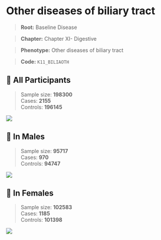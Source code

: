 # Other diseases of biliary tract

> **Root:** Baseline Disease  

> **Chapter:** Chapter XI- Digestive  

> **Phenotype:** Other diseases of biliary tract  

> **Code:** `K11_BILIAOTH`

## 🧪 All Participants  
> Sample size: **198300**  
> Cases: **2155**  
> Controls: **196145**
<img src="/Disease/Figures/ALL/Incidence/K11_BILIAOTH.png"/>
<CsvTable src="/Disease_Data/ALL/Incidence/COX_K11_BILIAOTH.csv" label="🔍 View full results" />

## 👨 In Males  
> Sample size: **95717**  
> Cases: **970**  
> Controls: **94747**
<img src="/Disease/Figures/Male/Incidence/K11_BILIAOTH.png"/>
<CsvTable src="/Disease_Data/Male/Incidence/COX_K11_BILIAOTH.csv" label="🔍 View full results" />

## 👩 In Females  
> Sample size: **102583**  
> Cases: **1185**  
> Controls: **101398**
<img src="/Disease/Figures/Female/Incidence/K11_BILIAOTH.png"/>
<CsvTable src="/Disease_Data/Female/Incidence/COX_K11_BILIAOTH.csv" label="🔍 View full results" />
